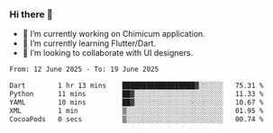### Hi there 👋

<!--
**devcat37/devcat37** is a ✨ _special_ ✨ repository because its `README.md` (this file) appears on your GitHub profile.-->


- 🔭 I’m currently working on Chimicum application.
- 🌱 I’m currently learning Flutter/Dart.
- 👯 I’m looking to collaborate with UI designers.
<!-- - 🤔 I’m looking for help with ... -->

<!--START_SECTION:waka-->

```txt
From: 12 June 2025 - To: 19 June 2025

Dart        1 hr 13 mins    ██████████████████▓░░░░░░   75.31 %
Python      11 mins         ██▓░░░░░░░░░░░░░░░░░░░░░░   11.33 %
YAML        10 mins         ██▓░░░░░░░░░░░░░░░░░░░░░░   10.67 %
XML         1 min           ▒░░░░░░░░░░░░░░░░░░░░░░░░   01.95 %
CocoaPods   0 secs          ▒░░░░░░░░░░░░░░░░░░░░░░░░   00.74 %
```

<!--END_SECTION:waka-->
